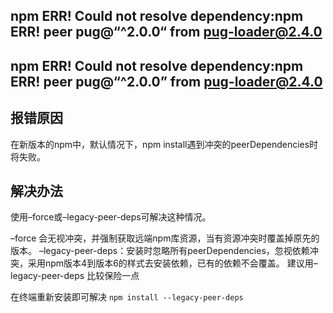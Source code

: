 ## npm ERR! Could not resolve dependency:npm ERR! peer pug@“^2.0.0“ from pug-loader@2.4.0
## npm ERR! Could not resolve dependency:npm ERR! peer pug@“^2.0.0” from pug-loader@2.4.0
  
## 报错原因
在新版本的npm中，默认情况下，npm install遇到冲突的peerDependencies时将失败。

## 解决办法
使用–force或–legacy-peer-deps可解决这种情况。  
  
–force 会无视冲突，并强制获取远端npm库资源，当有资源冲突时覆盖掉原先的版本。
–legacy-peer-deps：安装时忽略所有peerDependencies，忽视依赖冲突，采用npm版本4到版本6的样式去安装依赖，已有的依赖不会覆盖。
建议用–legacy-peer-deps 比较保险一点

在终端重新安装即可解决
`npm install --legacy-peer-deps`
